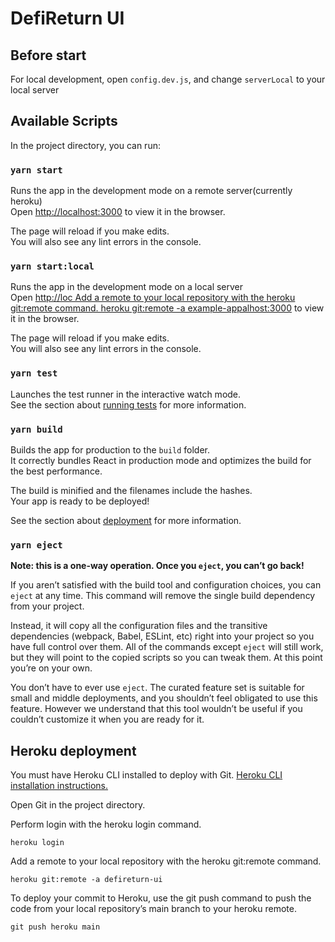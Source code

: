 # DefiReturn UI

## Before start

For local development, open `config.dev.js`, and change `serverLocal` to your local server

## Available Scripts

In the project directory, you can run:

### `yarn start`

Runs the app in the development mode on a remote server(currently heroku)\
Open [http://localhost:3000](http://localhost:3000) to view it in the browser.

The page will reload if you make edits.\
You will also see any lint errors in the console.

### `yarn start:local`
Runs the app in the development mode on a local server\
Open [http://loc
Add a remote to your local repository with the heroku git:remote command.
heroku git:remote -a example-appalhost:3000](http://localhost:3000) to view it in the browser.

The page will reload if you make edits.\
You will also see any lint errors in the console.

### `yarn test`

Launches the test runner in the interactive watch mode.\
See the section about [running tests](https://facebook.github.io/create-react-app/docs/running-tests) for more information.

### `yarn build`

Builds the app for production to the `build` folder.\
It correctly bundles React in production mode and optimizes the build for the best performance.

The build is minified and the filenames include the hashes.\
Your app is ready to be deployed!

See the section about [deployment](https://facebook.github.io/create-react-app/docs/deployment) for more information.

### `yarn eject`

**Note: this is a one-way operation. Once you `eject`, you can’t go back!**

If you aren’t satisfied with the build tool and configuration choices, you can `eject` at any time. This command will remove the single build dependency from your project.

Instead, it will copy all the configuration files and the transitive dependencies (webpack, Babel, ESLint, etc) right into your project so you have full control over them. All of the commands except `eject` will still work, but they will point to the copied scripts so you can tweak them. At this point you’re on your own.

You don’t have to ever use `eject`. The curated feature set is suitable for small and middle deployments, and you shouldn’t feel obligated to use this feature. However we understand that this tool wouldn’t be useful if you couldn’t customize it when you are ready for it.


## Heroku deployment

You must have Heroku CLI installed to deploy with Git.
[Heroku CLI installation instructions.](https://devcenter.heroku.com/articles/heroku-cli#install-the-heroku-cli)

Open Git in the project directory.

Perform login with the heroku login command.

`heroku login`

Add a remote to your local repository with the heroku git:remote command.

`heroku git:remote -a defireturn-ui`

To deploy your commit to Heroku, use the git push command to push the code from your local repository’s main branch to your heroku remote.

`git push heroku main`
    